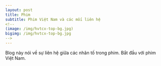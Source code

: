 ```yaml
---
layout: post
title: Phim
subtitle: Phim Việt Nam và các mối liên hệ
<!--
(image: /img/hvtcx-top-bg.jpg)
bigimg: /img/hvtcx-top-bg.jpg
-->
---
```


Blog này nói về sự liên hệ giữa các nhân tố trong phim. Bắt đầu với phim Việt Nam.
